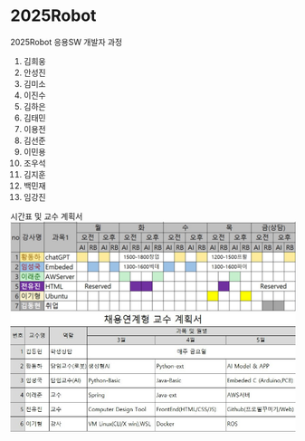 # 2025Robot
2025Robot 응용SW 개발자 과정
1. 김희웅
2. 안성진
3. 김미소
4. 이진수
5. 김하은
6. 김태민
7. 이용전
8. 김선준
9. 이민용
10. 조우석
11. 김지훈
12. 백민재
13. 임강진

시간표 및 교수 계획서
![시간표](KakaoTalk_20250314_101549739_01.jpg)
![교수 계획서](KakaoTalk_20250314_101549739_02.jpg)
